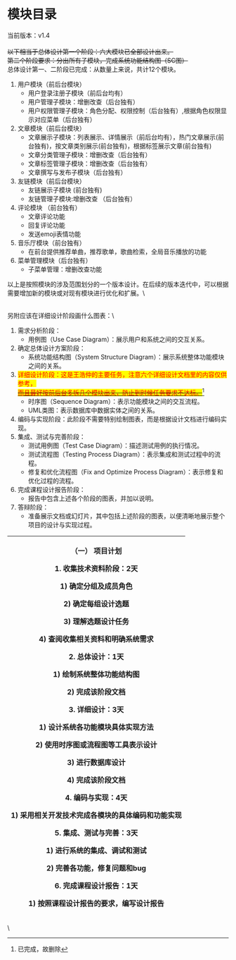 # 模块目录

当前版本：v1.4\
\
~~以下相当于总体设计第一个阶段：六大模块已全部设计出来。~~\
~~第二个阶段要求：分出所有子模块，完成系统功能结构图（SC图）~~\
总体设计第一、二阶段已完成：从数量上来说，共计12个模块。

1. 用户模块（前后台模块）
   * 用户登录注册子模块（前后台均有）
   * 用户管理子模块：增删改查（后台独有）
   * 用户权限管理子模块：角色分配、权限控制（后台独有）,根据角色权限显示对应菜单（后台独有）
2. 文章模块（前后台模块）
   * 文章展示子模块：列表展示、详情展示（前后台均有），热门文章展示(前台独有)，按文章类别展示(前台独有)，根据标签展示文章(前台独有)
   * 文章分类管理子模块：增删改查（后台独有）
   * 文章标签管理子模块：增删改查（后台独有）
   * 文章撰写与发布子模块（后台独有）
3. 友链模块（前后台模块）
   * 友链展示子模块 (前台独有)
   * 友链管理子模块:增删改查 （后台独有）
4. 评论模块 （前台独有）
   * 文章评论功能
   * 回复评论功能
   * 发送emoji表情功能
5. 音乐厅模块（前台独有）
   * 在前台提供推荐单曲，推荐歌单，歌曲检索，全局音乐播放的功能
6. 菜单管理模块（后台独有）
   * 子菜单管理：增删改查功能

以上是按照模块的涉及范围划分的一个版本设计。在后续的版本迭代中，可以根据需要增加新的模块或对现有模块进行优化和扩展。\


\
另附应该在详细设计阶段画什么图表：\


1. 需求分析阶段：
   * 用例图（Use Case Diagram）：展示用户和系统之间的交互关系。
2. 确定总体设计方案阶段：
   * 系统功能结构图（System Structure Diagram）：展示系统整体功能模块之间的关系。
3. <mark style="color:red;">详细设计阶段：这是王浩仲的主要任务，注意六个详细设计文档里的内容仅供参考，</mark>\
   [~~<mark style="color:red;">而且最好按前后台多拆几个模块出来，防止到时候任务要求不达标。</mark>~~](#user-content-fn-1)[^1]
   * 时序图（Sequence Diagram）：表示功能模块之间的交互流程。
   * UML类图：表示数据库中数据实体之间的关系。
4. 编码与实现阶段：此阶段不需要特别绘制图表，而是根据设计文档进行编码实现。
5. 集成、测试与完善阶段：
   * 测试用例图（Test Case Diagram）：描述测试用例的执行情况。
   * 测试流程图（Testing Process Diagram）：表示集成和测试过程中的流程。
   * 修复和优化流程图（Fix and Optimize Process Diagram）：表示修复和优化过程的流程。
6. 完成课程设计报告阶段：
   * 报告中包含上述各个阶段的图表，并加以说明。
7. 答辩阶段：
   * 准备展示文档或幻灯片，其中包括上述阶段的图表，以便清晰地展示整个项目的设计与实现过程。



| <p>（一）   项目计划</p><p> </p><p>1.         收集技术资料阶段：2天</p><p>1)         确定分组及成员角色</p><p>2)         确定每组设计选题</p><p>3)         理解选题设计任务</p><p>4)         查阅收集相关资料和明确系统需求</p><p> </p><p>2.         总体设计：1天</p><p>1)         绘制系统整体功能结构图</p><p>2)         完成该阶段文档</p><p> </p><p>3.         详细设计：3天</p><p>1)         设计系统各功能模块具体实现方法</p><p>2)         使用时序图或流程图等工具表示设计</p><p>3)         进行数据库设计</p><p>4)         完成该阶段文档</p><p> </p><p>4.         编码与实现：4天</p><p>1)         采用相关开发技术完成各模块的具体编码和功能实现</p><p> </p><p>5.         集成、测试与完善：3天</p><p>1)         进行系统的集成、调试和测试</p><p>2)         完善各功能，修复问题和bug</p><p> </p><p>6.         完成课程设计报告：1天</p><p>1)         按照课程设计报告的要求，编写设计报告</p> |
| --------------------------------------------------------------------------------------------------------------------------------------------------------------------------------------------------------------------------------------------------------------------------------------------------------------------------------------------------------------------------------------------------------------------------------------------------------------------------------------------------------------------------------------------------------------------------------------------------------------------------------------------------------------------------- |

\


[^1]: 已完成，故删除

